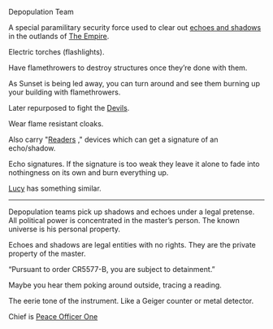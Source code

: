 Depopulation Team

A special paramilitary security force used to clear out [echoes and shadows](/p/da622103663d4fad8372a8769414cc25) in the outlands of [The Empire](:/d665997d0f0c482c89a644d4544217a2).

Electric torches (flashlights).

Have flamethrowers to destroy structures once they’re done with them.

As Sunset is being led away, you can turn around and see them burning up your building with flamethrowers.

Later repurposed to fight the [Devils](/p/a22030bec1ff40e587d2146fb95be185).

Wear flame resistant cloaks.

Also carry "[Readers](/p/ee8732f115d54add941270ffbf33cd9a) ," devices which can get a signature of an echo/shadow.

Echo signatures. If the signature is too weak they leave it alone to fade into nothingness on its own and burn everything up.

[Lucy](/p/dc866b99f5794c99874dbaae8479870f) has something similar.

***

Depopulation teams pick up shadows and echoes under a legal pretense. All political power is concentrated in the master’s person. The known universe is his personal property.

Echoes and shadows are legal entities with no rights. They are the private property of the master.

“Pursuant to order CR5577-B, you are subject to detainment.”

Maybe you hear them poking around outside, tracing a reading.

The eerie tone of the instrument. Like a Geiger counter or metal detector.

Chief is [Peace Officer One](/p/1f69094026e64289883eacfd026e270d)
